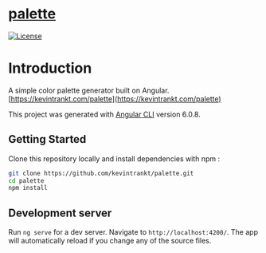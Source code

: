 # [palette](https://kevintrankt.com/palette)

[![License](http://img.shields.io/badge/Licence-MIT-brightgreen.svg)](LICENSE)

# Introduction

A simple color palette generator built on Angular. [https://kevintrankt.com/palette](https://kevintrankt.com/palette)

This project was generated with [Angular CLI](https://github.com/angular/angular-cli) version 6.0.8.

## Getting Started

Clone this repository locally and install dependencies with npm :

```bash
git clone https://github.com/kevintrankt/palette.git
cd palette
npm install
```

## Development server

Run `ng serve` for a dev server. Navigate to `http://localhost:4200/`. The app will automatically reload if you change any of the source files.

